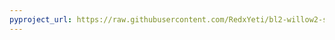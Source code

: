 ```yaml
---
pyproject_url: https://raw.githubusercontent.com/RedxYeti/bl2-willow2-sdkmods/refs/heads/main/ProjectileRandomizer/pyproject.toml
---
```

